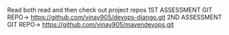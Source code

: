 Read both read and then check out project repos
1ST ASSESSMENT GIT REPO-> https://github.com/vinay905/devops-django.git
2ND ASSESSMENT GIT REPO-> https://github.com/vinay905/mavendevops.git
